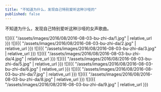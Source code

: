 ```yaml
---
title: "不知道为什么，发现自己特别爱听这种沙哑的"
published: false
---
```

不知道为什么，发现自己特别爱听这种沙哑的女声歌曲。



![]({{ "/assets/images/2016/08/2016-08-03-bu-zhi-da/1.jpg" | relative_url }})
![]({{ "/assets/images/2016/08/2016-08-03-bu-zhi-da/2.jpg" | relative_url }})
![]({{ "/assets/images/2016/08/2016-08-03-bu-zhi-da/3.jpg" | relative_url }})
![]({{ "/assets/images/2016/08/2016-08-03-bu-zhi-da/4.jpg" | relative_url }})
![]({{ "/assets/images/2016/08/2016-08-03-bu-zhi-da/5.jpg" | relative_url }})
![]({{ "/assets/images/2016/08/2016-08-03-bu-zhi-da/6.jpg" | relative_url }})
![]({{ "/assets/images/2016/08/2016-08-03-bu-zhi-da/7.jpg" | relative_url }})
![]({{ "/assets/images/2016/08/2016-08-03-bu-zhi-da/8.jpg" | relative_url }})
![]({{ "/assets/images/2016/08/2016-08-03-bu-zhi-da/9.jpg" | relative_url }})
